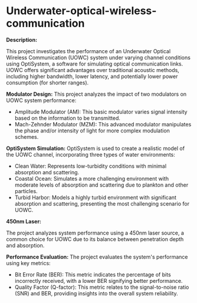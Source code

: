 # Underwater-optical-wireless-communication
**Description:**

This project investigates the performance of an Underwater Optical Wireless Communication (UOWC) system under varying channel conditions using OptiSystem, a software for simulating optical communication links. UOWC offers significant advantages over traditional acoustic methods, including higher bandwidth, lower latency, and potentially lower power consumption (for shorter ranges).

**Modulator Design:** This project analyzes the impact of two modulators on UOWC system performance:

* Amplitude Modulator (AM): This basic modulator varies signal intensity based on the information to be transmitted.
* Mach-Zehnder Modulator (MZM): This advanced modulator manipulates the phase and/or intensity of light for more complex modulation schemes.

**OptiSystem Simulation:**  OptiSystem is used to create a realistic model of the UOWC channel, incorporating three types of water environments:

* Clean Water: Represents low-turbidity conditions with minimal absorption and scattering.
* Coastal Ocean: Simulates a more challenging environment with moderate levels of absorption and scattering due to plankton and other particles.
* Turbid Harbor: Models a highly turbid environment with significant absorption and scattering, presenting the most challenging scenario for UOWC.
  
**450nm Laser:** 

The project analyzes system performance using a 450nm laser source, a common choice for UOWC due to its balance between penetration depth and absorption.

**Performance Evaluation:** The project evaluates the system's performance using key metrics:

* Bit Error Rate (BER): This metric indicates the percentage of bits incorrectly received, with a lower BER signifying better performance.
* Quality Factor (Q-factor): This metric relates to the signal-to-noise ratio (SNR) and BER, providing insights into the overall system reliability.

